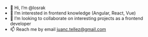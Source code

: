 - 👋 Hi, I’m @losrak
- 👀 I’m interested in frontend knowledge (Angular, React, Vue)
- 💞️ I’m looking to collaborate on interesting projects as a frontend developer
- 📫 Reach me by email juanc.tellez@gmail.com
